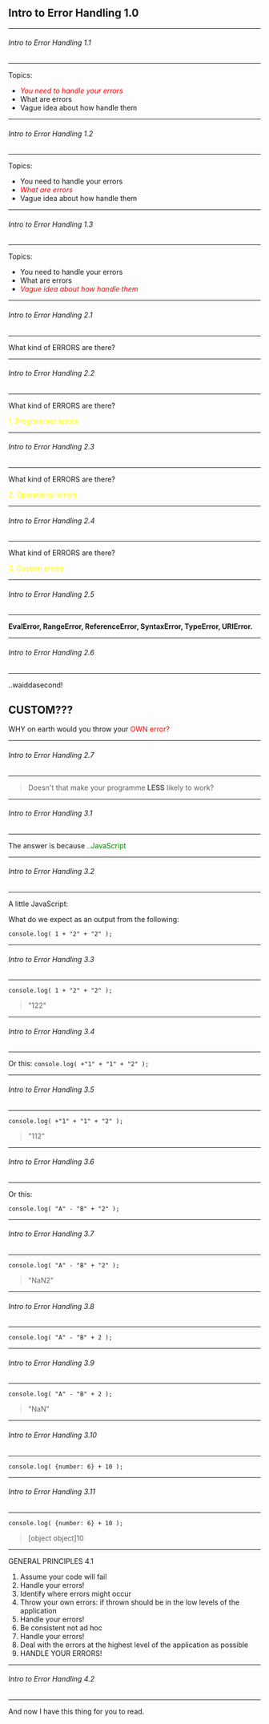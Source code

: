 ## Intro to Error Handling 1.0

---


###### Intro to Error Handling 1.1
---

Topics:

* <span style="color:red"> *You need to handle your errors* </span>
* What are errors
* Vague idea about how handle them

---

###### Intro to Error Handling 1.2
---

Topics:

* You need to handle your errors
* <span style="color:red"> *What are errors* </span>
* Vague idea about how handle them

---

###### Intro to Error Handling 1.3
---

Topics:

* You need to handle your errors
* What are errors
* <span style="color:red"> *Vague idea about how handle them* </span>

---

###### Intro to Error Handling 2.1
---

 What kind of ERRORS are there?

---

###### Intro to Error Handling 2.2
---

 What kind of ERRORS are there?

<span style="color:yellow"> 1. Programmer errors </span>

---

###### Intro to Error Handling 2.3
---

 What kind of ERRORS are there?

 <span style="color:yellow"> 2. Operational errors </span>

---

###### Intro to Error Handling 2.4
---

What kind of ERRORS are there?

<span style="color:yellow"> 3. Custom errors </span>

---

###### Intro to Error Handling 2.5
---

**EvalError, RangeError, ReferenceError, SyntaxError, TypeError, URIError.**

---

###### Intro to Error Handling 2.6
---

..waiddasecond!

## CUSTOM???  
WHY on earth would you throw your <span style="color:red">OWN error?</span>

---

###### Intro to Error Handling 2.7
---

> Doesn't that make your programme **LESS** likely to work?

---

###### Intro to Error Handling 3.1
---

The answer is because <span style="color:green">..JavaScript</span>

---

###### Intro to Error Handling 3.2
---

A little JavaScript:

What do we expect as an output from the following:

```console.log( 1 + "2" + "2" );```

---

###### Intro to Error Handling 3.3
---

```console.log( 1 + "2" + "2" );```
>"122"

---

###### Intro to Error Handling 3.4
---
Or this:
```console.log( +"1" + "1" + "2" );```

---

###### Intro to Error Handling 3.5
---
```console.log( +"1" + "1" + "2" );```
>"112"

---

###### Intro to Error Handling 3.6
---

Or this:

```console.log( "A" - "B" + "2" );```

---

###### Intro to Error Handling 3.7
---

```console.log( "A" - "B" + "2" );```
> "NaN2"

---

###### Intro to Error Handling 3.8
---

```console.log( "A" - "B" + 2 );```

---

###### Intro to Error Handling 3.9
---

```console.log( "A" - "B" + 2 );```

>"NaN"

---

###### Intro to Error Handling 3.10
---

 ```console.log( {number: 6} + 10 );```

---

###### Intro to Error Handling 3.11
---

 ```console.log( {number: 6} + 10 );```
> [object object]10

---

GENERAL PRINCIPLES 4.1

1. Assume your code will fail  
2. Handle your errors!
3. Identify where errors might occur
5. Throw your own errors: if thrown should be in the low levels of the application
6. Handle your errors!
7. Be consistent not ad hoc
8. Handle your errors!
9. Deal with the errors at the highest level of the application as possible
10. HANDLE YOUR ERRORS!

---

###### Intro to Error Handling 4.2
---

And now I have this thing for you to read.
